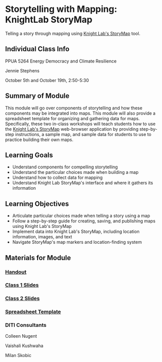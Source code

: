 <h1>Storytelling with Mapping: KnightLab StoryMap</h1>

Telling a story through mapping using [Knight Lab's StoryMap](https://storymap.knightlab.com/) tool.

<h2>Individual Class Info</h2>

PPUA 5264 Energy Democracy and Climate Resilience

Jennie Stephens

October 5th and October 19th, 2:50-5:30

<h2>Summary of Module</h2>

This module will go over components of storytelling and how these components may be integrated into maps. This module will also provide a spreadsheet template for organizing and gathering data for maps. Specifically, these two in-class workshops will teach students how to use the [Knight Lab's StoryMap](https://storymap.knightlab.com/) web-browser application by providing step-by-step instructions, a sample map, and sample data for students to use to practice building their own maps.

<h2>Learning Goals</h2>

* Understand components for compelling storytelling
* Understand the particular choices made when building a map
* Understand how to collect data for mapping
* Understand Knight Lab StoryMap's interface and where it gathers its information

<h2>Learning Objectives</h2>

* Articulate particular choices made when telling a story using a map
* Follow a step-by-step guide for creating, saving, and publishing maps using Knight Lab's StoryMap
* Implement data into Knight Lab's StoryMap, including location information, images, and text
* Navigate StoryMap's map markers and location-finding system

<h2>Materials for Module</h2>

### [Handout]()

### [Class 1 Slides]()

### [Class 2 Slides]()

### [Spreadsheet Template]()

<h3>DITI Consultants</h3>

Colleen Nugent

Vaishali Kushwaha

Milan Skobic
